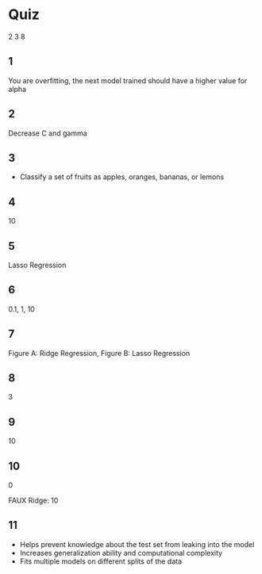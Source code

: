 # Quiz

2
3
8

## 1
You are overfitting, the next model trained should have a higher value for alpha

## 2
Decrease C and gamma

## 3
- Classify a set of fruits as apples, oranges, bananas, or lemons

## 4
10

## 5
Lasso Regression

## 6
0.1, 1, 10

## 7
Figure A: Ridge Regression, Figure B: Lasso Regression

## 8
3

## 9
10

## 10
0

FAUX
Ridge: 10

## 11
- Helps prevent knowledge about the test set from leaking into the model
- Increases generalization ability and computational complexity
- Fits multiple models on different splits of the data



